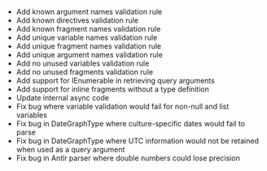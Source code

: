 * Add known argument names validation rule
* Add known directives validation rule
* Add known fragment names validation rule
* Add unique variable names validation rule
* Add unique fragment names validation rule
* Add unique argument names validation rule
* Add no unused variables validation rule
* Add no unused fragments validation rule
* Add support for IEnumerable<T> in retrieving query arguments
* Add support for inline fragments without a type definition
* Update internal async code
* Fix bug where variable validation would fail for non-null and list variables
* Fix bug in DateGraphType where culture-specific dates would fail to parse
* Fix bug in DateGraphType where UTC information would not be retained when used as a query argument
* Fix bug in Antlr parser where double numbers could lose precision
